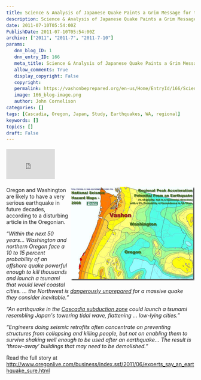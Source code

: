 ```yaml
---
title: Science & Analysis of Japanese Quake Paints a Grim Message for the Northwest
description: Science & Analysis of Japanese Quake Paints a Grim Message for the Northwest
date: 2011-07-10T05:54:00Z
PublishDate: 2011-07-10T05:54:00Z
archive: ["2011", "2011-7", "2011-7-10"]
params:
   dnn_blog_ID: 1
   dnn_entry_ID: 166
   meta_title: Science & Analysis of Japanese Quake Paints a Grim Message for the Northwest
   allow_comments: True
   display_copyright: False
   copyright: 
   permalink: https://vashonbeprepared.org/en-us/Home/EntryId/166/Science-amp-Analysis-of-Japanese-Quake-Paints-a-Grim-Message-for-the-Northwest
   image: 166_blog-image.png
   author: John Cornelison
categories: []
tags: [Cascadia, Oregon, Japan, Study, Earthquakes, WA, regional]
keywords: []
topics: []
draft: False
---
```


<div class="wlWriterHeaderFooter" style="padding-bottom: 4px; margin: 0px; padding-left: 0px; padding-right: 0px; float: none; padding-top: 4px;"><iframe src="http://www.facebook.com/widgets/like.php?href=http://vashoneoc.org/Blogs/VashonPreparedness/tabid/164/EntryId/166/Science-amp-Analysis-of-Japanese-Quake-Paints-a-Grim-Message-for-the-Northwest.aspx" frameborder="0" scrolling="no" style="width: 130px; height: 80px;border: medium none;"></iframe></div>
<p><a href="/images/dnnBlog/1/166/Windows-Live-Writer-972c4377aa12_13C52-image_2.png"><img width="332" height="250" title="image" style="background-image: none;   margin: 0px 0px 5px 5px; padding-left: 0px; padding-right: 0px; display: inline; float: right;   padding-top: 0px;border: 0px;" alt="image" src="/images/dnnBlog/1/166/Windows-Live-Writer-972c4377aa12_13C52-image_thumb.png" /></a>Oregon and Washington are likely to have a very serious earthquake in future decades, according to a disturbing article in the Oregonian.</p>
<p><em>&ldquo;Within the next 50 years&hellip; Washington and northern Oregon face a 10 to 15 percent probability of an offshore quake powerful enough to kill thousands and launch a tsunami that would level coastal cities. &hellip; the Northwest is </em><a href="http://www.oregonlive.com/today/index.ssf/2011/05/when_--_not_if_--_a_japan-scale_quake_hits_oregon_experts_expect_deaths_destruction_blackouts_and_fo.html"><em>dangerously unprepared</em></a><em> for a massive quake they consider inevitable.&rdquo;</em></p>
<p><em>&ldquo;An earthquake in the </em><a href="http://en.wikipedia.org/wiki/Cascadia_subduction_zone"><em>Cascadia subduction zone</em></a><em> could launch a tsunami resembling Japan's towering tidal wave, flattening &hellip; low-lying cities.&rdquo;</em></p>
<p><em>&ldquo;Engineers doing seismic retrofits often concentrate on preventing structures from collapsing and killing people, but not on enabling them to survive shaking well enough to be used after an earthquake&hellip; The result is &lsquo;throw-away&rsquo; buildings that may need to be demolished.&rdquo;</em></p>
<p>Read the full story at <a href="http://www.oregonlive.com/business/index.ssf/2011/06/experts_say_an_earthquake_sure.html" title="http://www.oregonlive.com/business/index.ssf/2011/06/experts_say_an_earthquake_sure.html">http://www.oregonlive.com/business/index.ssf/2011/06/experts_say_an_earthquake_sure.html</a></p>
